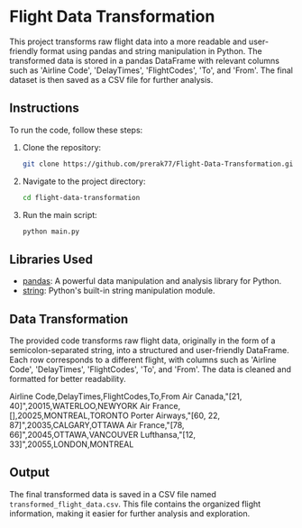 # Flight Data Transformation

This project transforms raw flight data into a more readable and user-friendly format using pandas and string manipulation in Python. The transformed data is stored in a pandas DataFrame with relevant columns such as 'Airline Code', 'DelayTimes', 'FlightCodes', 'To', and 'From'. The final dataset is then saved as a CSV file for further analysis.

## Instructions

To run the code, follow these steps:

1. Clone the repository:

   ```bash
   git clone https://github.com/prerak77/Flight-Data-Transformation.git
   ```

2. Navigate to the project directory:

   ```bash
   cd flight-data-transformation
   ```

3. Run the main script:

   ```bash
   python main.py
   ```

## Libraries Used

- [pandas](https://pandas.pydata.org/): A powerful data manipulation and analysis library for Python.
- [string](https://docs.python.org/3/library/string.html): Python's built-in string manipulation module.

## Data Transformation

The provided code transforms raw flight data, originally in the form of a semicolon-separated string, into a structured and user-friendly DataFrame. Each row corresponds to a different flight, with columns such as 'Airline Code', 'DelayTimes', 'FlightCodes', 'To', and 'From'. The data is cleaned and formatted for better readability.

Airline Code,DelayTimes,FlightCodes,To,From
Air Canada,"[21, 40]",20015,WATERLOO,NEWYORK
Air France,[],20025,MONTREAL,TORONTO
Porter Airways,"[60, 22, 87]",20035,CALGARY,OTTAWA
Air France,"[78, 66]",20045,OTTAWA,VANCOUVER
Lufthansa,"[12, 33]",20055,LONDON,MONTREAL

## Output

The final transformed data is saved in a CSV file named `transformed_flight_data.csv`. This file contains the organized flight information, making it easier for further analysis and exploration.
